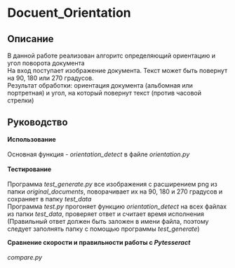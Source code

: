 # Docuent_Orientation

## Описание 
В данной работе реализован алгоритс определяющий ориентацию и угол поворота документа \
На вход поступает изображение документа. Текст может быть повернут на 90, 180 или 270 градусов. \
Результат обработки: ориентация документа (альбомная или портретная) и угол, на который повернут текст (против часовой стрелки) 

## Руководство
__Использование__ \
\
Основная функция - *orientation_detect* в файле *orientation.py* \
\
__Тестирование__ \
\
Программа *test_generate.py* все изображения с расширением png из папки *original_documents*, поворачивает их на 90, 180 и 270 градусов и сохраняет в папку *test_data* \
Программа *test.py* прогоняет функцию *orientation_detect* на всех файлах из папки *test_data*, проверяет ответ и считает время исполнения \
(Правильный ответ должен быть заложен в имени файла, поэтому следует заполнять папку с помощью программы *test_generate*) 

__Сравнение скорости и правильности работы с *Pytesseract*__ \
\
*compare.py*
